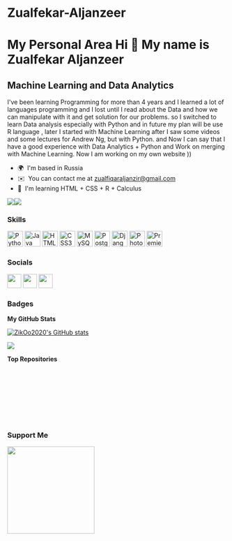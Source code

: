 # Zualfekar-Aljanzeer
My Personal Area
Hi 👋 My name is Zualfekar Aljanzeer
====================================

Machine Learning and Data Analytics
-----------------------------------

I've been learning Programming for more than 4 years and I learned a lot of languages programming and I lost until I read about the Data and how we can manipulate with it and get solution for our problems. so I switched to learn Data analysis especially with Python and in future my plan will be use R language , later I started with Machine Learning after I saw some videos and some lectures for Andrew Ng, but with Python. and Now I can say that I have a good experience with Data Analytics + Python and Work on merging with Machine Learning. Now I am working on my own website ))

* 🌍  I'm based in Russia
* ✉️  You can contact me at [zualfiqaraljanzir@gmail.com](mailto:zualfiqaraljanzir@gmail.com)
* 🧠  I'm learning HTML + CSS + R + Calculus

<a href="https://www.twitter.com/ZoalfkarJ" target="_blank" rel="noreferrer"><img
src="https://img.shields.io/twitter/follow/ZoalfkarJ?logo=twitter&style=for-the-badge&color=0891b2&labelColor=1c1917"
/></a><a href="https://www.github.com/ZikOo2020" target="_blank" rel="noreferrer"><img
src="https://img.shields.io/github/followers/ZikOo2020?logo=github&style=for-the-badge&color=0891b2&labelColor=1c1917" /></a>

### Skills

<p align="left">
<a href="https://www.python.org/" target="_blank" rel="noreferrer"><img src="https://raw.githubusercontent.com/danielcranney/readme-generator/main/public/icons/skills/python-colored.svg" width="36" height="36" alt="Python" /></a>
<a href="https://www.oracle.com/java/" target="_blank" rel="noreferrer"><img src="https://raw.githubusercontent.com/danielcranney/readme-generator/main/public/icons/skills/java-colored.svg" width="36" height="36" alt="Java" /></a>
<a href="https://developer.mozilla.org/en-US/docs/Glossary/HTML5" target="_blank" rel="noreferrer"><img src="https://raw.githubusercontent.com/danielcranney/readme-generator/main/public/icons/skills/html5-colored.svg" width="36" height="36" alt="HTML5" /></a>
<a href="https://www.w3.org/TR/CSS/#css" target="_blank" rel="noreferrer"><img src="https://raw.githubusercontent.com/danielcranney/readme-generator/main/public/icons/skills/css3-colored.svg" width="36" height="36" alt="CSS3" /></a>
<a href="https://www.mysql.com/" target="_blank" rel="noreferrer"><img src="https://raw.githubusercontent.com/danielcranney/readme-generator/main/public/icons/skills/mysql-colored.svg" width="36" height="36" alt="MySQL" /></a>
<a href="https://www.postgresql.org/" target="_blank" rel="noreferrer"><img src="https://raw.githubusercontent.com/danielcranney/readme-generator/main/public/icons/skills/postgresql-colored.svg" width="36" height="36" alt="PostgreSQL" /></a>
<a href="https://www.djangoproject.com/" target="_blank" rel="noreferrer"><img src="https://raw.githubusercontent.com/danielcranney/readme-generator/main/public/icons/skills/django-colored-dark.svg" width="36" height="36" alt="Django" /></a>
<a href="https://www.adobe.com/uk/products/photoshop.html" target="_blank" rel="noreferrer"><img src="https://raw.githubusercontent.com/danielcranney/readme-generator/main/public/icons/skills/photoshop-colored-dark.svg" width="36" height="36" alt="Photoshop" /></a>
<a href="https://www.adobe.com/uk/products/premiere.html" target="_blank" rel="noreferrer"><img src="https://raw.githubusercontent.com/danielcranney/readme-generator/main/public/icons/skills/premierepro-colored-dark.svg" width="36" height="36" alt="Premiere Pro" /></a>
</p>


### Socials

<p align="left"> <a href="https://www.github.com/ZikOo2020" target="_blank" rel="noreferrer"><img src="https://raw.githubusercontent.com/danielcranney/readme-generator/main/public/icons/socials/github-dark.svg" width="32" height="32" /></a> <a href="https://www.linkedin.com/in/zualfekar-al-janzeer-187a68208" target="_blank" rel="noreferrer"><img src="https://raw.githubusercontent.com/danielcranney/readme-generator/main/public/icons/socials/linkedin.svg" width="32" height="32" /></a> <a href="https://www.twitter.com/ZoalfkarJ" target="_blank" rel="noreferrer"><img src="https://raw.githubusercontent.com/danielcranney/readme-generator/main/public/icons/socials/twitter.svg" width="32" height="32" /></a></p>

### Badges

<b>My GitHub Stats</b>

<a href="http://www.github.com/ZikOo2020"><img src="https://github-readme-stats.vercel.app/api?username=ZikOo2020&show_icons=true&hide=&count_private=true&title_color=0891b2&text_color=ffffff&icon_color=0891b2&bg_color=1c1917&hide_border=true&show_icons=true" alt="ZikOo2020's GitHub stats" /></a>

<a href="http://www.github.com/ZikOo2020"><img src="https://github-readme-streak-stats.herokuapp.com/?user=ZikOo2020&stroke=ffffff&background=1c1917&ring=0891b2&fire=0891b2&currStreakNum=ffffff&currStreakLabel=0891b2&sideNums=ffffff&sideLabels=ffffff&dates=ffffff&hide_border=true" /></a>

<b>Top Repositories</b>

<div width="100%" align="center"></div><br /><br /><br /><br /><br /><br /><br />

### Support Me

<a href="https://www.buymeacoffee.com/zualfiqaraV"><img src="https://cdn.buymeacoffee.com/buttons/v2/default-yellow.png" width="200" /></a>
